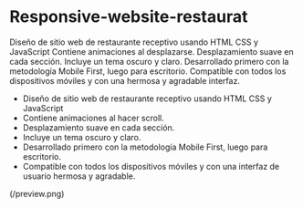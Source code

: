 # Responsive-website-restaurat
Diseño de sitio web de restaurante receptivo usando HTML CSS y JavaScript Contiene animaciones al desplazarse. Desplazamiento suave en cada sección. Incluye un tema oscuro y claro. Desarrollado primero con la metodología Mobile First, luego para escritorio. Compatible con todos los dispositivos móviles y con una hermosa y agradable interfaz.

- Diseño de sitio web de restaurante receptivo usando HTML CSS y JavaScript
- Contiene animaciones al hacer scroll.
- Desplazamiento suave en cada sección.
- Incluye un tema oscuro y claro.
- Desarrollado primero con la metodología Mobile First, luego para escritorio.
- Compatible con todos los dispositivos móviles y con una interfaz de usuario hermosa y agradable.

(/preview.png)

